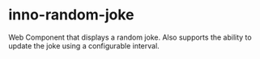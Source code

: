 # inno-random-joke
Web Component that displays a random joke. Also supports the ability to update the joke using a configurable interval.

